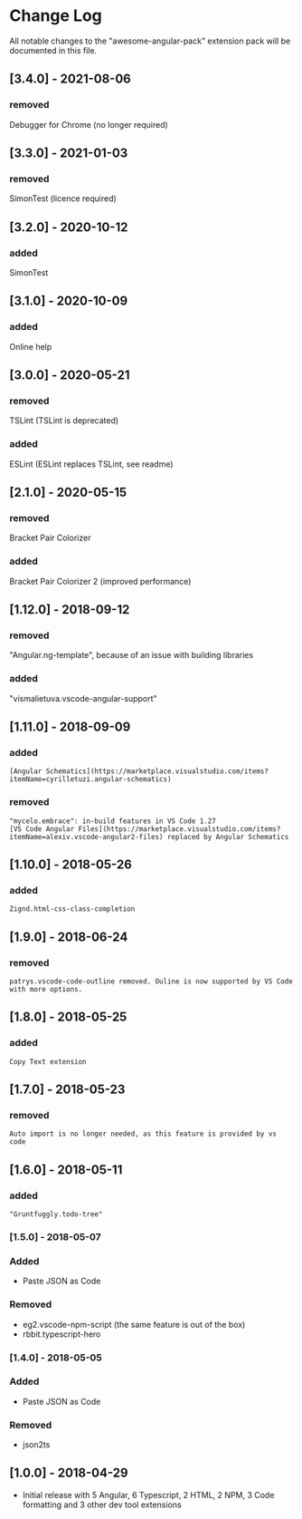 # Change Log

All notable changes to the "awesome-angular-pack" extension pack will be documented in this file.
## [3.4.0] - 2021-08-06

### removed

Debugger for Chrome (no longer required)

## [3.3.0] - 2021-01-03

### removed

SimonTest (licence required)
## [3.2.0] - 2020-10-12

### added

SimonTest

## [3.1.0] - 2020-10-09

### added

Online help

## [3.0.0] - 2020-05-21

### removed

TSLint (TSLint is deprecated)

### added

ESLint (ESLint replaces TSLint, see readme)

## [2.1.0] - 2020-05-15

### removed

Bracket Pair Colorizer

### added

Bracket Pair Colorizer 2 (improved performance)

## [1.12.0] - 2018-09-12

### removed

"Angular.ng-template", because of an issue with building libraries

### added

"vismalietuva.vscode-angular-support"

## [1.11.0] - 2018-09-09

### added

    [Angular Schematics](https://marketplace.visualstudio.com/items?itemName=cyrilletuzi.angular-schematics)

### removed

    "mycelo.embrace": in-build features in VS Code 1.27
    [VS Code Angular Files](https://marketplace.visualstudio.com/items?itemName=alexiv.vscode-angular2-files) replaced by Angular Schematics

## [1.10.0] - 2018-05-26

### added

    Zignd.html-css-class-completion

## [1.9.0] - 2018-06-24

### removed

    patrys.vscode-code-outline removed. Ouline is now supported by VS Code with more options.

## [1.8.0] - 2018-05-25

### added

    Copy Text extension

## [1.7.0] - 2018-05-23

### removed

    Auto import is no longer needed, as this feature is provided by vs code

## [1.6.0] - 2018-05-11

### added

    "Gruntfuggly.todo-tree"

### [1.5.0] - 2018-05-07

### Added

- Paste JSON as Code

### Removed

- eg2.vscode-npm-script (the same feature is out of the box)
- rbbit.typescript-hero

### [1.4.0] - 2018-05-05

### Added

- Paste JSON as Code

### Removed

- json2ts

## [1.0.0] - 2018-04-29

- Initial release with 5 Angular, 6 Typescript, 2 HTML, 2 NPM, 3 Code formatting and 3 other dev tool extensions
